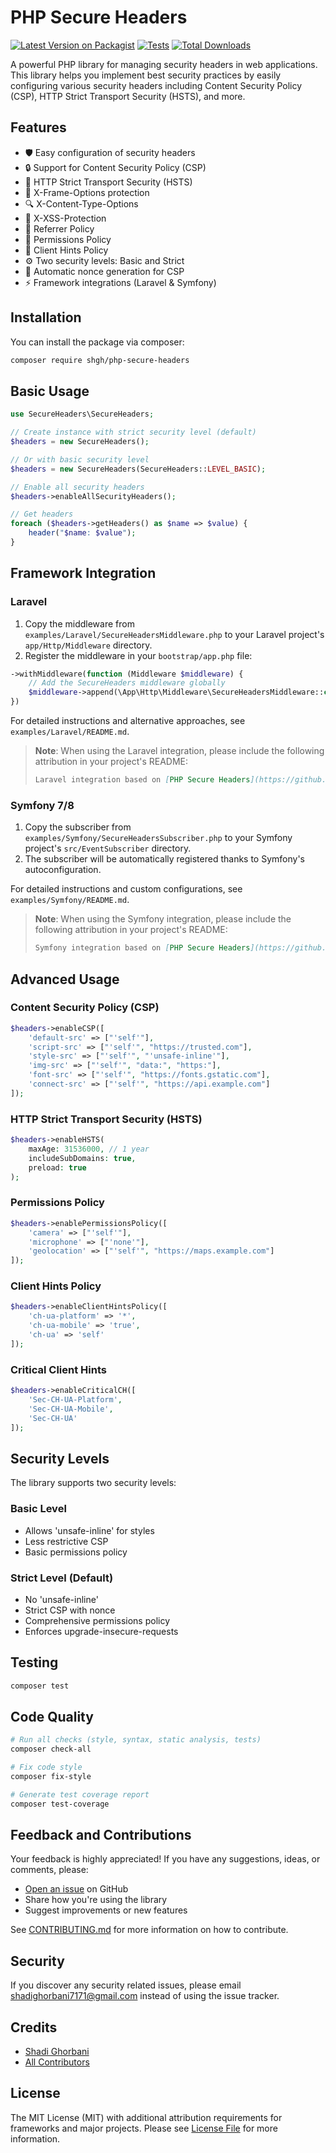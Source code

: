# PHP Secure Headers

[![Latest Version on Packagist](https://img.shields.io/packagist/v/shgh/php-secure-headers.svg?style=flat-square)](https://packagist.org/packages/shgh/php-secure-headers)
[![Tests](https://github.com/shadighorbani7171/php-secure-headers/actions/workflows/tests.yml/badge.svg)](https://github.com/shadighorbani7171/php-secure-headers/actions/workflows/tests.yml)
[![Total Downloads](https://img.shields.io/packagist/dt/shgh/php-secure-headers.svg?style=flat-square)](https://packagist.org/packages/shgh/php-secure-headers)

A powerful PHP library for managing security headers in web applications. This library helps you implement best security practices by easily configuring various security headers including Content Security Policy (CSP), HTTP Strict Transport Security (HSTS), and more.

## Features

- 🛡️ Easy configuration of security headers
- 🔒 Support for Content Security Policy (CSP)
- 🔐 HTTP Strict Transport Security (HSTS)
- 🚫 X-Frame-Options protection
- 🔍 X-Content-Type-Options
- 🛑 X-XSS-Protection
- 📝 Referrer Policy
- 🎯 Permissions Policy
- 📱 Client Hints Policy
- ⚙️ Two security levels: Basic and Strict
- 🔄 Automatic nonce generation for CSP
- ⚡ Framework integrations (Laravel & Symfony)

## Installation

You can install the package via composer:

```bash
composer require shgh/php-secure-headers
```

## Basic Usage

```php
use SecureHeaders\SecureHeaders;

// Create instance with strict security level (default)
$headers = new SecureHeaders();

// Or with basic security level
$headers = new SecureHeaders(SecureHeaders::LEVEL_BASIC);

// Enable all security headers
$headers->enableAllSecurityHeaders();

// Get headers
foreach ($headers->getHeaders() as $name => $value) {
    header("$name: $value");
}
```

## Framework Integration

### Laravel

1. Copy the middleware from `examples/Laravel/SecureHeadersMiddleware.php` to your Laravel project's `app/Http/Middleware` directory.
2. Register the middleware in your `bootstrap/app.php` file:

```php
->withMiddleware(function (Middleware $middleware) {
    // Add the SecureHeaders middleware globally
    $middleware->append(\App\Http\Middleware\SecureHeadersMiddleware::class);
})
```

For detailed instructions and alternative approaches, see `examples/Laravel/README.md`.

> **Note**: When using the Laravel integration, please include the following attribution in your project's README:
> ```markdown
> Laravel integration based on [PHP Secure Headers](https://github.com/shadighorbani7171/php-secure-headers) by [Shadi Ghorbani](https://github.com/shadighorbani7171).
> ```

### Symfony 7/8

1. Copy the subscriber from `examples/Symfony/SecureHeadersSubscriber.php` to your Symfony project's `src/EventSubscriber` directory.
2. The subscriber will be automatically registered thanks to Symfony's autoconfiguration.

For detailed instructions and custom configurations, see `examples/Symfony/README.md`.

> **Note**: When using the Symfony integration, please include the following attribution in your project's README:
> ```markdown
> Symfony integration based on [PHP Secure Headers](https://github.com/shadighorbani7171/php-secure-headers) by [Shadi Ghorbani](https://github.com/shadighorbani7171).
> ```

## Advanced Usage

### Content Security Policy (CSP)

```php
$headers->enableCSP([
    'default-src' => ["'self'"],
    'script-src' => ["'self'", "https://trusted.com"],
    'style-src' => ["'self'", "'unsafe-inline'"],
    'img-src' => ["'self'", "data:", "https:"],
    'font-src' => ["'self'", "https://fonts.gstatic.com"],
    'connect-src' => ["'self'", "https://api.example.com"]
]);
```

### HTTP Strict Transport Security (HSTS)

```php
$headers->enableHSTS(
    maxAge: 31536000, // 1 year
    includeSubDomains: true,
    preload: true
);
```

### Permissions Policy

```php
$headers->enablePermissionsPolicy([
    'camera' => ["'self'"],
    'microphone' => ["'none'"],
    'geolocation' => ["'self'", "https://maps.example.com"]
]);
```

### Client Hints Policy

```php
$headers->enableClientHintsPolicy([
    'ch-ua-platform' => '*',
    'ch-ua-mobile' => 'true',
    'ch-ua' => 'self'
]);
```

### Critical Client Hints

```php
$headers->enableCriticalCH([
    'Sec-CH-UA-Platform',
    'Sec-CH-UA-Mobile',
    'Sec-CH-UA'
]);
```

## Security Levels

The library supports two security levels:

### Basic Level
- Allows 'unsafe-inline' for styles
- Less restrictive CSP
- Basic permissions policy

### Strict Level (Default)
- No 'unsafe-inline'
- Strict CSP with nonce
- Comprehensive permissions policy
- Enforces upgrade-insecure-requests

## Testing

```bash
composer test
```

## Code Quality

```bash
# Run all checks (style, syntax, static analysis, tests)
composer check-all

# Fix code style
composer fix-style

# Generate test coverage report
composer test-coverage
```

## Feedback and Contributions

Your feedback is highly appreciated! If you have any suggestions, ideas, or comments, please:

- [Open an issue](https://github.com/shadighorbani7171/php-secure-headers/issues/new) on GitHub
- Share how you're using the library
- Suggest improvements or new features

See [CONTRIBUTING.md](CONTRIBUTING.md) for more information on how to contribute.

## Security

If you discover any security related issues, please email shadighorbani7171@gmail.com instead of using the issue tracker.

## Credits

- [Shadi Ghorbani](https://github.com/shadighorbani7171)
- [All Contributors](../../contributors)

## License

The MIT License (MIT) with additional attribution requirements for frameworks and major projects. Please see [License File](LICENSE.md) for more information.
